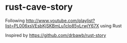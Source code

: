 rust-cave-story
===============
Following http://www.youtube.com/playlist?list=PL006xsVEsbKjSKBmLu1clo85yLrwjY67X using Rust

Inspired by https://github.com/drbawb/rust-story
